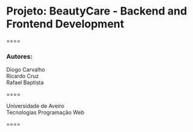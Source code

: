 # Projeto: BeautyCare - Backend and Frontend Development

====

### Autores:

Diogo Carvalho <br/>
Ricardo Cruz <br/>
Rafael Baptista 

====

Universidade de Aveiro<br/>
Tecnologias Programação Web

====
